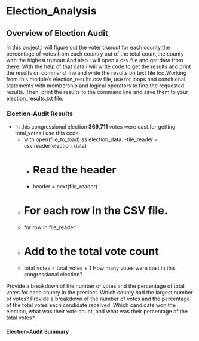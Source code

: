 # Election_Analysis
## Overview of Election Audit
In this project,I will figure out the voter trunout for each county,the percentage of votes from each country out of the total count,the county with the highest trunout.And also I will open a csv file and get  data from there. With the help of that data,i will write code to get the results and print the results on command line and write the results on text file too.Working from this module’s election_results.csv file, use for loops and conditional statements with membership and logical operators to find the requested results. Then,
print the results to the command line and save them to your election_results.txt file.

### Election-Audit Results
* In this congressional election **369,711** votes were cast.for getting total_votes i use this code.
  - with open(file_to_load) as election_data:
    -file_reader = csv.reader(election_data)
    - # Read the header
    - header = next(file_reader)
   -  # For each row in the CSV file.
   -  for row in file_reader:
   -   # Add to the total vote count
    -   total_votes = total_votes + 1
How many votes were cast in this congressional election?

Provide a breakdown of the number of votes and the percentage of total votes for each county in the precinct.
Which county had the largest number of votes?
Provide a breakdown of the number of votes and the percentage of the total votes each candidate received.
Which candidate won the election, what was their vote count, and what was their percentage of the total votes?
















#### Election-Audit Summary

